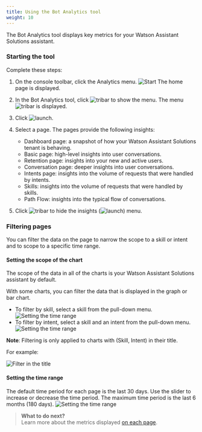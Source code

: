 ```yaml
---
title: Using the Bot Analytics tool
weight: 10
---
```


The Bot Analytics tool displays key metrics for your Watson Assistant Solutions assistant.  

### Starting the tool

Complete these steps:
1. On the console toolbar, click the Analytics menu.
![Start]({{site.baseurl}}/analytics/launch.gif) The home page is displayed.
2. In the Bot Analytics tool, click 
![tribar]({{site.baseurl}}/analytics/tribar.PNG) to show the menu. The menu ![tribar]({{site.baseurl}}/analytics/insights_menu.PNG) is displayed.
3. Click ![launch]({{site.baseurl}}/analytics/insights_drop_down.png).
4. Select a page. The pages provide the following insights:

    - Dashboard page: a snapshot of how your Watson Assistant Solutions tenant is behaving.
    - Basic page: high-level insights into user conversations.
    - Retention page: insights into your new and active users.
    - Conversation page: deeper insights into user conversations.
    - Intents page: insights into the volume of requests that were handled by intents.
    - Skills: insights into the volume of requests that were handled by skills.
    - Path Flow: insights into the typical flow of conversations.
5. Click ![tribar]({{site.baseurl}}/analytics/tribar.PNG) to hide the insights (![launch]({{site.baseurl}}/analytics/insights_menu.PNG)) menu.
 
### Filtering pages

You can filter the data on the page to narrow the scope to a skill or intent and to scope to a specific time range. 

#### Setting the scope of the chart

The scope of the data in all of the charts is your Watson Assistant Solutions assistant by default. 

With some charts, you can filter the data that is displayed in the graph or bar chart.

- To filter by skill, select a skill from the pull-down menu.<br> ![Setting the time range]({{site.baseurl}}/analytics/users_skill_filter.PNG)
- To filter by intent, select a skill and an intent from the pull-down menu.<br> ![Setting the time range]({{site.baseurl}}/analytics/users_intent_filter.PNG)

**Note**: Filtering is only applied to charts with (Skill, Intent) in their title.

For example:

![Filter in the title]({{site.baseurl}}/analytics/title_filter.PNG)

#### Setting the time range

The default time period for each page is the last 30 days.  Use the slider to increase or decrease the time period. The maximum time period is the last 6 months (180 days).
![Setting the time range]({{site.baseurl}}/analytics/time_range.gif)

> **What to do next?**<br>
Learn more about the metrics displayed [on each page]({{site.baseurl}}/analytics/analytics_pages).
